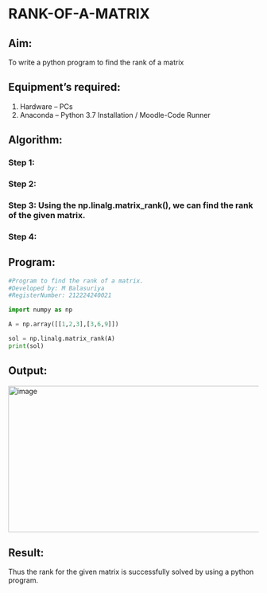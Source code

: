 # RANK-OF-A-MATRIX
## Aim:
To write a python program to find the rank of a matrix
## Equipment’s required:
1. 	Hardware – PCs
2. 	Anaconda – Python 3.7 Installation / Moodle-Code Runner
## Algorithm:
### Step 1: 
### Step 2: 
### Step 3: Using the np.linalg.matrix_rank(), we can find the rank of the given matrix.
### Step 4: 
## Program:
```python
#Program to find the rank of a matrix.
#Developed by: M Balasuriya
#RegisterNumber: 212224240021

import numpy as np

A = np.array([[1,2,3],[3,6,9]])

sol = np.linalg.matrix_rank(A)
print(sol)
```


## Output:
<img width="1288" height="294" alt="image" src="https://github.com/user-attachments/assets/f4214add-a958-4a94-881a-d165f02c5313" />

## Result:
Thus the rank for the given matrix is successfully solved by  using a python program.

